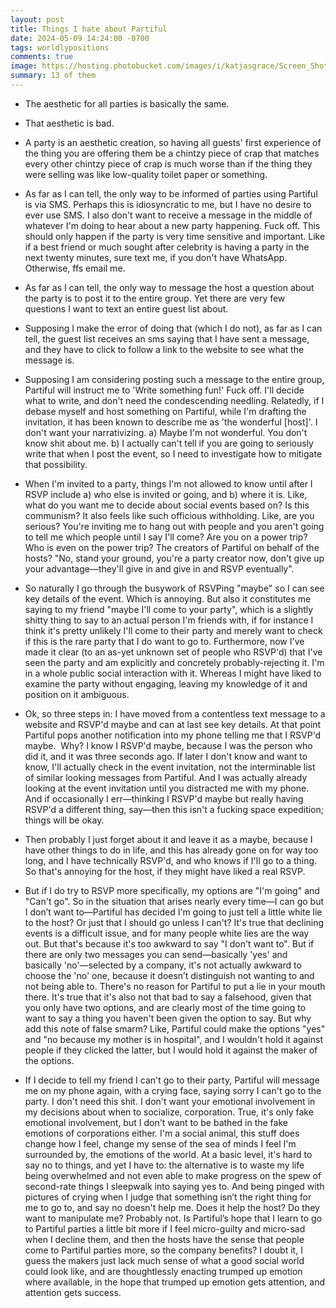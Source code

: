 ```yaml
---
layout: post
title: Things I hate about Partiful
date: 2024-05-09 14:24:00 -0700
tags: worldlypositions
comments: true
image: https://hosting.photobucket.com/images/i/katjasgrace/Screen_Shot_2024-05-09_at_10.36.46_PM.png
summary: 13 of them
---
```


- The aesthetic for all parties is basically the same.
    
- That aesthetic is bad.
    
- A party is an aesthetic creation, so having all guests' first experience of the thing you are offering them be a chintzy piece of crap that matches every other chintzy piece of crap is much worse than if the thing they were selling was like low-quality toilet paper or something.
    
- As far as I can tell, the only way to be informed of parties using Partiful is via SMS. Perhaps this is idiosyncratic to me, but I have no desire to ever use SMS. I also don't want to receive a message in the middle of whatever I'm doing to hear about a new party happening. Fuck off. This should only happen if the party is very time sensitive and important. Like if a best friend or much sought after celebrity is having a party in the next twenty minutes, sure text me, if you don't have WhatsApp. Otherwise, ffs email me.
    
- As far as I can tell, the only way to message the host a question about the party is to post it to the entire group. Yet there are very few questions I want to text an entire guest list about.
    
- Supposing I make the error of doing that (which I do not), as far as I can tell, the guest list receives an sms saying that I have sent a message, and they have to click to follow a link to the website to see what the message is. <!--ex-->
    
- Supposing I am considering posting such a message to the entire group, Partiful will instruct me to 'Write something fun!' Fuck off. I'll decide what to write, and don't need the condescending needling. Relatedly, if I debase myself and host something on Partiful, while I'm drafting the invitation, it has been known to describe me as 'the wonderful [host]'. I don't want your narrativizing. a) Maybe I'm not wonderful. You don't know shit about me. b) I actually can't tell if you are going to seriously write that when I post the event, so I need to investigate how to mitigate that possibility.
    
- When I'm invited to a party, things I'm not allowed to know until after I RSVP include a) who else is invited or going, and b) where it is. Like, what do you want me to decide about social events based on? Is this communism? It also feels like such officious withholding. Like, are you serious? You're inviting me to hang out with people and you aren't going to tell me which people until I say I'll come? Are you on a power trip? Who is even on the power trip? The creators of Partiful on behalf of the hosts? "No, stand your ground, you're a party creator now, don't give up your advantage—they'll give in and give in and RSVP eventually".
    
- So naturally I go through the busywork of RSVPing "maybe" so I can see key details of the event. Which is annoying. But also it constitutes me saying to my friend "maybe I'll come to your party", which is a slightly shitty thing to say to an actual person I'm friends with, if for instance I think it's pretty unlikely I'll come to their party and merely want to check if this is the rare party that I do want to go to. Furthermore, now I've made it clear (to an as-yet unknown set of people who RSVP'd) that I've seen the party and am explicitly and concretely probably-rejecting it. I'm in a whole public social interaction with it. Whereas I might have liked to examine the party without engaging, leaving my knowledge of it and position on it ambiguous.
    
- Ok, so three steps in: I have moved from a contentless text message to a website and RSVP'd maybe and can at last see key details. At that point Partiful pops another notification into my phone telling me that I RSVP'd maybe.  Why? I know I RSVP'd maybe, because I was the person who did it, and it was three seconds ago. If later I don't know and want to know, I'll actually check in the event invitation, not the interminable list of similar looking messages from Partiful. And I was actually already looking at the event invitation until you distracted me with my phone. And if occasionally I err—thinking I RSVP'd maybe but really having RSVP'd a different thing, say—then this isn't a fucking space expedition; things will be okay.
    
- Then probably I just forget about it and leave it as a maybe, because I have other things to do in life, and this has already gone on for way too long, and I have technically RSVP'd, and who knows if I'll go to a thing. So that's annoying for the host, if they might have liked a real RSVP.
    
- But if I do try to RSVP more specifically, my options are "I'm going" and "Can't go". So in the situation that arises nearly every time—I can go but I don’t want to—Partiful has decided I'm going to just tell a little white lie to the host? Or just that I should go unless I can't? It's true that declining events is a difficult issue, and for many people white lies are the way out. But that's because it's too awkward to say "I don't want to". But if there are only two messages you can send—basically 'yes' and basically 'no'—selected by a company, it's not actually awkward to choose the 'no' one, because it doesn’t distinguish not wanting to and not being able to. There's no reason for Partiful to put a lie in your mouth there. It's true that it's also not that bad to say a falsehood, given that you only have two options, and are clearly most of the time going to want to say a thing you haven't been given the option to say. But why add this note of false smarm? Like, Partiful could make the options "yes" and "no because my mother is in hospital", and I wouldn't hold it against people if they clicked the latter, but I would hold it against the maker of the options.
    
- If I decide to tell my friend I can't go to their party, Partiful will message me on my phone again, with a crying face, saying sorry I can't go to the party. I don't need this shit. I don't want your emotional involvement in my decisions about when to socialize, corporation. True, it's only fake emotional involvement, but I don't want to be bathed in the fake emotions of corporations either. I'm a social animal, this stuff does change how I feel, change my sense of the sea of minds I feel I'm surrounded by, the emotions of the world. At a basic level, it's hard to say no to things, and yet I have to: the alternative is to waste my life being overwhelmed and not even able to make progress on the spew of second-rate things I sleepwalk into saying yes to. And being pinged with pictures of crying when I judge that something isn’t the right thing for me to go to, and say no doesn't help me. Does it help the host? Do they want to manipulate me? Probably not. Is Partiful’s hope that I learn to go to Partiful parties a little bit more if I feel micro-guilty and micro-sad when I decline them, and then the hosts have the sense that people come to Partiful parties more, so the company benefits? I doubt it, I guess the makers just lack much sense of what a good social world could look like, and are thoughtlessly enacting trumped up emotion where available, in the hope that trumped up emotion gets attention, and attention gets success. 